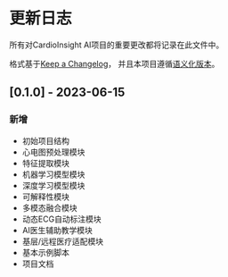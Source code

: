 # 更新日志

所有对CardioInsight AI项目的重要更改都将记录在此文件中。

格式基于[Keep a Changelog](https://keepachangelog.com/zh-CN/1.0.0/)，
并且本项目遵循[语义化版本](https://semver.org/lang/zh-CN/)。

## [0.1.0] - 2023-06-15

### 新增
- 初始项目结构
- 心电图预处理模块
- 特征提取模块
- 机器学习模型模块
- 深度学习模型模块
- 可解释性模块
- 多模态融合模块
- 动态ECG自动标注模块
- AI医生辅助教学模块
- 基层/远程医疗适配模块
- 基本示例脚本
- 项目文档


